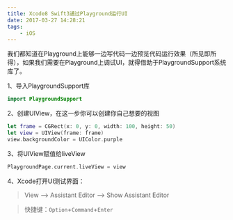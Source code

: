 ```yaml
---
title: Xcode8 Swift3通过Playground运行UI
date: 2017-03-27 14:28:21
tags:
	- iOS
---
```


我们都知道在Playground上能够一边写代码一边预览代码运行效果（所见即所得），如果我们需要在Playground上调试UI，就得借助于PlaygroundSupport系统库了。

1、导入PlaygroundSupport库

``` Swift
import PlaygroundSupport
```

2、创建UIView，在这一步你可以创建你自己想要的视图

``` Swift
let frame = CGRect(x: 0, y: 0, width: 100, height: 50)
let view = UIView(frame: frame)
view.backgroundColor = UIColor.purple
```

3、将UIView赋值给liveView

``` Swift
PlaygroundPage.current.liveView = view
```

4、Xcode打开UI测试界面：

> View —> Assistant Editor —> Show Assistant Editor

> 快捷键：`Option`+`Command`+`Enter`
